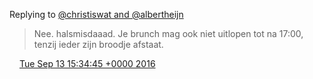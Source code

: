 Replying to [@christiswat and @albertheijn](https://twitter.com/christiswat/status/775717220592869376)

> Nee\. halsmisdaaad\. Je brunch mag ook niet uitlopen tot na 17:00, tenzij ieder zijn broodje afstaat\.

<img src="../../media/tweet.ico" width="12" /> [Tue Sep 13 15:34:45 +0000 2016](https://twitter.com/DromerDenker/status/775719373583572992)